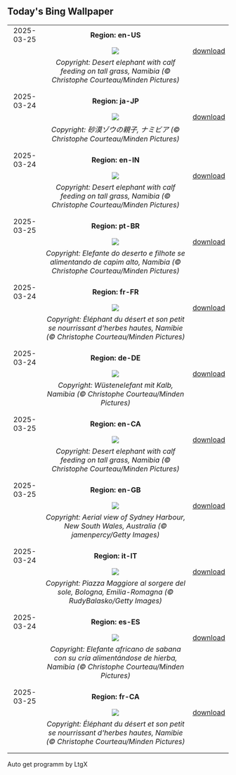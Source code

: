 ## Today's Bing Wallpaper
|      |      |      |
| :----: | :----: | :----: |
|2025-03-25|**Region: en-US**||
||![](https://www.bing.com/th?id=OHR.ElephantGrass_EN-US1398774650_UHD.jpg&pid=hp&w=1152&h=648&rs=1&c=4)| [download](https://www.bing.com/th?id=OHR.ElephantGrass_EN-US1398774650_UHD.jpg)|
||*Copyright: Desert elephant with calf feeding on tall grass, Namibia (© Christophe Courteau/Minden Pictures)*
||
|||
|2025-03-24|**Region: ja-JP**||
||![](https://www.bing.com/th?id=OHR.ElephantGrass_JA-JP0063384057_UHD.jpg&pid=hp&w=1152&h=648&rs=1&c=4)| [download](https://www.bing.com/th?id=OHR.ElephantGrass_JA-JP0063384057_UHD.jpg)|
||*Copyright: 砂漠ゾウの親子, ナミビア (© Christophe Courteau/Minden Pictures)*
||
|||
|2025-03-24|**Region: en-IN**||
||![](https://www.bing.com/th?id=OHR.ElephantGrass_EN-IN8930309129_UHD.jpg&pid=hp&w=1152&h=648&rs=1&c=4)| [download](https://www.bing.com/th?id=OHR.ElephantGrass_EN-IN8930309129_UHD.jpg)|
||*Copyright: Desert elephant with calf feeding on tall grass, Namibia (© Christophe Courteau/Minden Pictures)*
||
|||
|2025-03-25|**Region: pt-BR**||
||![](https://www.bing.com/th?id=OHR.ElephantGrass_PT-BR3216599628_UHD.jpg&pid=hp&w=1152&h=648&rs=1&c=4)| [download](https://www.bing.com/th?id=OHR.ElephantGrass_PT-BR3216599628_UHD.jpg)|
||*Copyright: Elefante do deserto e filhote se alimentando de capim alto, Namíbia (© Christophe Courteau/Minden Pictures)*
||
|||
|2025-03-24|**Region: fr-FR**||
||![](https://www.bing.com/th?id=OHR.ElephantGrass_FR-FR5375120032_UHD.jpg&pid=hp&w=1152&h=648&rs=1&c=4)| [download](https://www.bing.com/th?id=OHR.ElephantGrass_FR-FR5375120032_UHD.jpg)|
||*Copyright: Éléphant du désert et son petit se nourrissant d'herbes hautes, Namibie (© Christophe Courteau/Minden Pictures)*
||
|||
|2025-03-24|**Region: de-DE**||
||![](https://www.bing.com/th?id=OHR.ElephantGrass_DE-DE3541534518_UHD.jpg&pid=hp&w=1152&h=648&rs=1&c=4)| [download](https://www.bing.com/th?id=OHR.ElephantGrass_DE-DE3541534518_UHD.jpg)|
||*Copyright: Wüstenelefant mit Kalb, Namibia (© Christophe Courteau/Minden Pictures)*
||
|||
|2025-03-25|**Region: en-CA**||
||![](https://www.bing.com/th?id=OHR.ElephantGrass_EN-CA8436870295_UHD.jpg&pid=hp&w=1152&h=648&rs=1&c=4)| [download](https://www.bing.com/th?id=OHR.ElephantGrass_EN-CA8436870295_UHD.jpg)|
||*Copyright: Desert elephant with calf feeding on tall grass, Namibia (© Christophe Courteau/Minden Pictures)*
||
|||
|2025-03-25|**Region: en-GB**||
||![](https://www.bing.com/th?id=OHR.SydneyHarbour_EN-GB4487505878_UHD.jpg&pid=hp&w=1152&h=648&rs=1&c=4)| [download](https://www.bing.com/th?id=OHR.SydneyHarbour_EN-GB4487505878_UHD.jpg)|
||*Copyright: Aerial view of Sydney Harbour, New South Wales, Australia (© jamenpercy/Getty Images)*
||
|||
|2025-03-24|**Region: it-IT**||
||![](https://www.bing.com/th?id=OHR.PiazzaBologna_IT-IT4343709340_UHD.jpg&pid=hp&w=1152&h=648&rs=1&c=4)| [download](https://www.bing.com/th?id=OHR.PiazzaBologna_IT-IT4343709340_UHD.jpg)|
||*Copyright: Piazza Maggiore al sorgere del sole, Bologna, Emilia-Romagna (© RudyBalasko/Getty Images)*
||
|||
|2025-03-24|**Region: es-ES**||
||![](https://www.bing.com/th?id=OHR.ElephantGrass_ES-ES9916597908_UHD.jpg&pid=hp&w=1152&h=648&rs=1&c=4)| [download](https://www.bing.com/th?id=OHR.ElephantGrass_ES-ES9916597908_UHD.jpg)|
||*Copyright: Elefante africano de sabana con su cría alimentándose de hierba, Namibia (© Christophe Courteau/Minden Pictures)*
||
|||
|2025-03-25|**Region: fr-CA**||
||![](https://www.bing.com/th?id=OHR.ElephantGrass_FR-CA8064485353_UHD.jpg&pid=hp&w=1152&h=648&rs=1&c=4)| [download](https://www.bing.com/th?id=OHR.ElephantGrass_FR-CA8064485353_UHD.jpg)|
||*Copyright: Éléphant du désert et son petit se nourrissant d'herbes hautes, Namibie (© Christophe Courteau/Minden Pictures)*
||
|||

Auto get programm by LtgX

